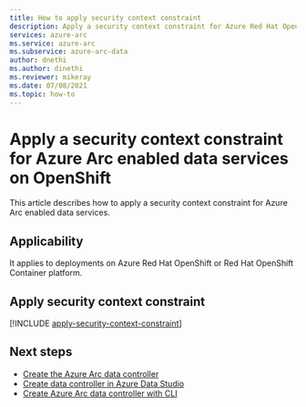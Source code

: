 ```yaml
---
title: How to apply security context constraint
description: Apply a security context constraint for Azure Red Hat OpenShift or Red Hat OpenShift Container Platform
services: azure-arc
ms.service: azure-arc
ms.subservice: azure-arc-data
author: dnethi
ms.author: dinethi
ms.reviewer: mikeray
ms.date: 07/08/2021
ms.topic: how-to
---
```


# Apply a security context constraint for Azure Arc enabled data services on OpenShift

This article describes how to apply a security context constraint for Azure Arc enabled data services. 

## Applicability

It applies to deployments on Azure Red Hat OpenShift or Red Hat OpenShift Container platform. 

## Apply security context constraint

[!INCLUDE [apply-security-context-constraint](includes/apply-security-context-constraint.md)]

## Next steps

- [Create the Azure Arc data controller](create-data-controller.md)
- [Create data controller in Azure Data Studio](create-data-controller-indirect-azure-data-studio.md)
- [Create Azure Arc data controller with CLI](create-data-controller-indirect-cli.md)

